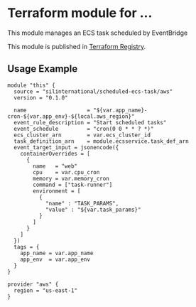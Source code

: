 # Terraform module for ...

This module manages an ECS task scheduled by EventBridge 

This module is published in [Terraform Registry](https://registry.terraform.io/modules/silinternational/scheduled-ecs-task/aws/latest).

## Usage Example

```hcl
module "this" {
  source = "silinternational/scheduled-ecs-task/aws"
  version = "0.1.0"

  name                   = "${var.app_name}-cron-${var.app_env}-${local.aws_region}"
  event_rule_description = "Start scheduled tasks"
  event_schedule         = "cron(0 0 * * ? *)"
  ecs_cluster_arn        = var.ecs_cluster_id
  task_definition_arn    = module.ecsservice.task_def_arn
  event_target_input = jsonencode({
    containerOverrides = [
      {
        name   = "web"
        cpu    = var.cpu_cron
        memory = var.memory_cron
        command = ["task-runner"]
        environment = [
          {
            "name" : "TASK_PARAMS",
            "value" : "${var.task_params}"
          }
        ]
      }
    ]
  })
  tags = {
    app_name = var.app_name
    app_env  = var.app_env
  }
}

provider "aws" {
  region = "us-east-1"
}
```
